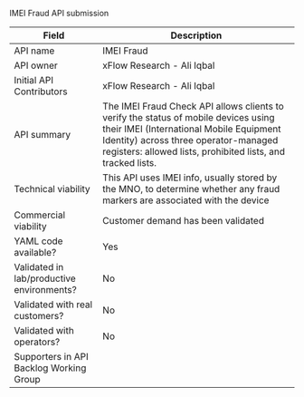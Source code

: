 IMEI Fraud API submission

| **Field** | Description |
| ---- | ----- |
| API name | IMEI Fraud|
| API owner | xFlow Research - Ali Iqbal |
| Initial API Contributors | xFlow Research - Ali Iqbal| 
| API summary |  The IMEI Fraud Check API allows clients to verify the status of mobile devices using their IMEI (International Mobile Equipment Identity) across three operator-managed registers: allowed lists, prohibited lists, and tracked lists. |
| Technical viability | This API uses IMEI info, usually stored by the MNO, to determine whether any fraud markers are associated with the device |
| Commercial viability | Customer demand has been validated |
| YAML code available? | Yes|
| Validated in lab/productive environments? | No |
| Validated with real customers? | No |
| Validated with operators? | No |
| Supporters in API Backlog Working Group |  |

